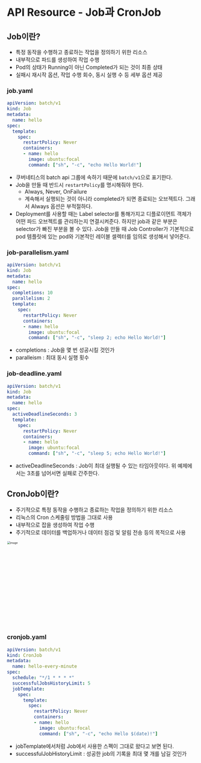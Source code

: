 # API Resource - Job과 CronJob

## Job이란?

- 특정 동작을 수행하고 종료하는 작업을 정의하기 위한 리소스
- 내부적으로 파드를 생성하여 작업 수행
- Pod의 상태가 Running이 아닌 Completed가 되는 것이 최종 상태
- 실패시 재시작 옵션, 작업 수행 회수, 동시 실행 수 등 세부 옵션 제공

### job.yaml

```yaml
apiVersion: batch/v1
kind: Job
metadata:
  name: hello
spec:
  template:
    spec:
      restartPolicy: Never
      containers:
      - name: hello
        image: ubuntu:focal
        command: ["sh", "-c", "echo Hello World!"]
```

- 쿠버네티스의 batch api 그룹에 속하기 때문에 `batch/v1`으로 표기한다.
- Job을 만들 때 반드시 `restartPolicy`를 명시해줘야 한다.
  - Always, Never, OnFailure
  - 계속해서 실행되는 것이 아니라 completed가 되면 종료되는 오브젝트다. 그래서 Always 옵션은 부적절하다.
- Deployment를 사용할 때는 Label selector를 통해가지고 디플로이먼트 객체가 어떤 파드 오브젝트를 관리하는지 연결시켜준다. 하지만 job과 같은 부분은 selector가 빠진 부분을 볼 수 있다. Job을 만들 때 Job Controller가 기본적으로 pod 템플릿에 있는 pod와 기본적인 레이블 셀렉터를 임의로 생성해서 넣어준다. 

### job-parallelism.yaml

```yaml
apiVersion: batch/v1
kind: Job
metadata:
  name: hello
spec:
  completions: 10
  parallelism: 2
  template:
    spec:
      restartPolicy: Never
      containers:
      - name: hello
        image: ubuntu:focal
        command: ["sh", "-c", "sleep 2; echo Hello World!"]
```

- completions : Job을 몇 번 성공시킬 것인가
- paralleism : 최대 동시 실행 횟수

### job-deadline.yaml

```yaml
apiVersion: batch/v1
kind: Job
metadata:
  name: hello
spec:
  activeDeadlineSeconds: 3
  template:
    spec:
      restartPolicy: Never
      containers:
      - name: hello
        image: ubuntu:focal
        command: ["sh", "-c", "sleep 5; echo Hello World!"]
```

- activeDeadlineSeconds : Job이 최대 실행될 수 있는 타임아웃이다. 위 예제에서는 3초를 넘어서면 실패로 간주한다.

## CronJob이란?

- 주기적으로 특정 동작을 수행하고 종료하는 작업을 정의하기 위한 리소스
- 리눅스의 Cron 스케줄링 방법을 그대로 사용
- 내부적으로 잡을 생성하여 작업 수행
- 주기적으로 데이터를 백업하거나 데이터 점검 및 알림 전송 등의 목적으로 사용

<img width="443" alt="image" src="https://user-images.githubusercontent.com/33750210/235811248-f841daac-097b-4108-820c-2a51626818d4.png" style="zoom:50%;" >

### cronjob.yaml

```yaml
apiVersion: batch/v1
kind: CronJob
metadata:
  name: hello-every-minute
spec:
  schedule: "*/1 * * * *"
  successfulJobsHistoryLimit: 5
  jobTemplate:
    spec:
      template:
        spec:
          restartPolicy: Never
          containers:
          - name: hello
            image: ubuntu:focal
            command: ["sh", "-c", "echo Hello $(date)!"]
```

- jobTemplate에서처럼 Job에서 사용한 스펙이 그대로 왔다고 보면 된다.
- successfulJobHistoryLimit : 성공한 job의 기록을 최대 몇 개를 남길 것인가
